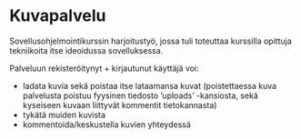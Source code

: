 # Kuvapalvelu

Sovellusohjelmointikurssin harjoitustyö, jossa tuli toteuttaa kurssilla opittuja tekniikoita itse ideoidussa sovelluksessa.

Palveluun rekisteröitynyt + kirjautunut käyttäjä voi:
- ladata kuvia sekä poistaa itse lataamansa kuvat (poistettaessa kuva
palvelusta poistuu fyysinen tiedosto ’uploads’ -kansiosta, sekä kyseiseen kuvaan liittyvät kommentit tietokannasta)
- tykätä muiden kuvista 
- kommentoida/keskustella kuvien yhteydessä


